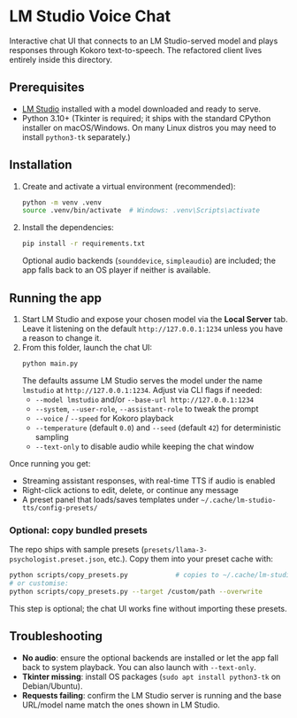 # LM Studio Voice Chat

Interactive chat UI that connects to an LM Studio-served model and plays responses through Kokoro text-to-speech. The refactored client lives entirely inside this directory.

## Prerequisites
- [LM Studio](https://lmstudio.ai/) installed with a model downloaded and ready to serve.
- Python 3.10+ (Tkinter is required; it ships with the standard CPython installer on macOS/Windows. On many Linux distros you may need to install `python3-tk` separately.)

## Installation
1. Create and activate a virtual environment (recommended):
   ```bash
   python -m venv .venv
   source .venv/bin/activate  # Windows: .venv\Scripts\activate
   ```
2. Install the dependencies:
   ```bash
   pip install -r requirements.txt
   ```
   Optional audio backends (`sounddevice`, `simpleaudio`) are included; the app falls back to an OS player if neither is available.

## Running the app
1. Start LM Studio and expose your chosen model via the **Local Server** tab. Leave it listening on the default `http://127.0.0.1:1234` unless you have a reason to change it.
2. From this folder, launch the chat UI:
   ```bash
   python main.py
   ```
   The defaults assume LM Studio serves the model under the name `lmstudio` at `http://127.0.0.1:1234`. Adjust via CLI flags if needed:
   - `--model lmstudio` and/or `--base-url http://127.0.0.1:1234`
   - `--system`, `--user-role`, `--assistant-role` to tweak the prompt
   - `--voice` / `--speed` for Kokoro playback
   - `--temperature` (default `0.0`) and `--seed` (default `42`) for deterministic sampling
   - `--text-only` to disable audio while keeping the chat window

Once running you get:
- Streaming assistant responses, with real-time TTS if audio is enabled
- Right-click actions to edit, delete, or continue any message
- A preset panel that loads/saves templates under `~/.cache/lm-studio-tts/config-presets/`

### Optional: copy bundled presets
The repo ships with sample presets (`presets/llama-3-psychologist.preset.json`, etc.). Copy them into your preset cache with:
```bash
python scripts/copy_presets.py            # copies to ~/.cache/lm-studio-tts/config-presets
# or customise:
python scripts/copy_presets.py --target /custom/path --overwrite
```
This step is optional; the chat UI works fine without importing these presets.

## Troubleshooting
- **No audio**: ensure the optional backends are installed or let the app fall back to system playback. You can also launch with `--text-only`.
- **Tkinter missing**: install OS packages (`sudo apt install python3-tk` on Debian/Ubuntu).
- **Requests failing**: confirm the LM Studio server is running and the base URL/model name match the ones shown in LM Studio.

